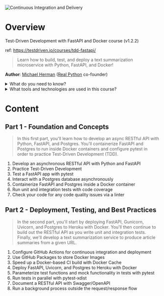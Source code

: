 ![Continuous Integration and Delivery](https://github.com/kfrma-git/fastapi-tdd.io-docker/workflows/Continuous%20Integration%20and%20Delivery/badge.svg?branch=master)
# Overview
Test-Driven Development with FastAPI and Docker course (v1.2.2)

ref: https://testdriven.io/courses/tdd-fastapi/

> Learn how to build, test, and deploy a text summarization microservice with Python, FastAPI, and Docker!

**Author**: [Michael Herman](https://github.com/mjhea0) ([Real Python](https://realpython.com/) co-founder)

<details>
<summary>What do you need to know?</summary>

> This is not a beginner course. It's designed for the advanced-beginner -- someone with at least six months of web development experience. 
> Before beginning, you should have some familiarity with the following topics. 
> Refer to these resources for more info:

**Docker and Docker Compose**:
- [Get started with Docker](https://docs.docker.com/get-started/)
- [Get started with Docker Compose](https://docs.docker.com/compose/gettingstarted/)
- [Docker Best Practices for Python Developers](https://testdriven.io/blog/docker-best-practices/)
**FastAPI**
- [First Steps](https://fastapi.tiangolo.com/tutorial/first-steps/) from the official FastAPI tutorial
</details>

<details>
<summary>What tools and technologies are used in this course?</summary>

| № |Core         |Testing and Linting|Services       |
|---|-------------|-------------------|---------------|
|1  |Python       |pytest             |GitHub Actions |
|2  |FastAPI      |Coverage.py        |GitHub Packages|
|3  |Docker       |Flake8             |Heroku         |
|4  |Postgres     |Black              |               |
|5  |Tortoise ORM |isort              |               |
|6  |Uvicorn      |HTTPie             |               |
|7  |Gunicorn     |                   |               |
|8|Swagger/OpenAPI|                   |               |

> ** and [Python-Poetry](https://gist.github.com/karma-git/2690afc72cb10197440fb7f3c5384d74) in my case.

</details>

# Content
## Part 1 - Foundation and Concepts

> In this first part, you'll learn how to develop an async RESTful API with Python, FastAPI, and Postgres. 
> You'll containerize FastAPI and Postgres to run inside Docker containers and configure pytest in order to practice Test-Driven Development (TDD).

1. Develop an asynchronous RESTful API with Python and FastAPI
2. Practice Test-Driven Development
3. Test a FastAPI app with pytest
4. Interact with a Postgres database asynchronously
5. Containerize FastAPI and Postgres inside a Docker container
6. Run unit and integration tests with code coverage
7. Check your code for any code quality issues via a linter

## Part 2 - Deployment, Testing, and Best Practices

> In the second part, you'll start by deploying FastAPI, Gunicorn, Uvicorn, and Postgres to Heroku with Docker. 
> You'll then continue to build out the RESTful API as you write unit and integration tests. 
> Finally, we'll develop a text summarization service to produce article summaries from a given URL.

1. Configure GitHub Actions for continuous integration and deployment
2. Use GitHub Packages to store Docker Images
3. Speed up a Docker-based CI build with Docker Cache
4. Deploy FastAPI, Uvicorn, and Postgres to Heroku with Docker
5. Parameterize test functions and mock functionality in tests with pytest
6. Run tests in parallel with pytest-xdist
7. Document a RESTful API with Swagger/OpenAPI
8. Run a background process outside the request/response flow

# 
